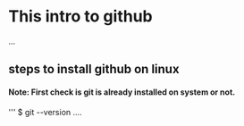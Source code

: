 # This intro to github

...

## steps to install github on linux

#### Note: First check is git is already installed on system or not.

'''
$ git --version
....

